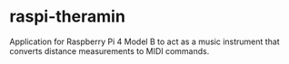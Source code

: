 # raspi-theramin
Application for Raspberry Pi 4 Model B to act as a music instrument that converts distance measurements to MIDI commands. 
